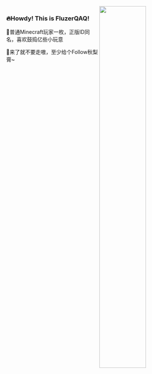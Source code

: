 <img align="right" width="50%" src="https://github-readme-stats.vercel.app/api?username=FluzerQAQ&hide=issues,contribs&show_icons=true">

### 🔥Howdy! This is FluzerQAQ! 

🌳普通Minecraft玩家一枚，正版ID同名，喜欢鼓捣亿些小玩意
 
💛来了就不要走嗷，至少给个Follow秋梨膏~
